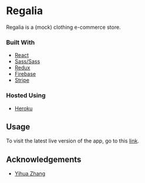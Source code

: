 # Regalia
Regalia is a (mock) clothing e-commerce store.

### Built With
  - [React](https://reactjs.org/)
  - [Sass/Sass](https://sass-lang.com/)
  - [Redux](https://redux.js.org/)
  - [Firebase](https://firebase.google.com/)
  - [Stripe](https://stripe.com/gb)

### Hosted Using
  - [Heroku](https://www.heroku.com/)

## Usage
To visit the latest live version of the app, go to this [link](https://regalia-app.herokuapp.com/).

## Acknowledgements
  - [Yihua Zhang](https://github.com/ZhangMYihua)
